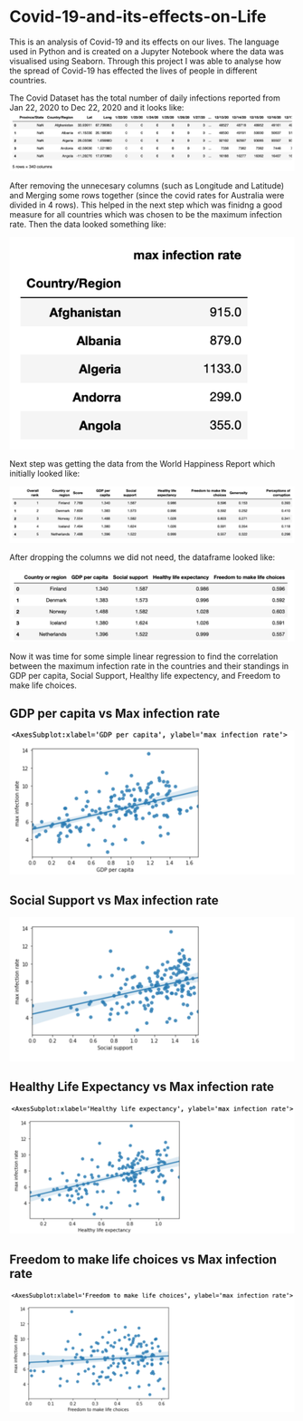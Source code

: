 # Covid-19-and-its-effects-on-Life
This is an analysis of Covid-19 and its effects on our lives. The language used in Python and is created on a Jupyter Notebook where the data was visualised using Seaborn. Through this project I was able to analyse how the spread of Covid-19 has effected the lives of people in different countries.

The Covid Dataset has the total number of daily infections reported from Jan 22, 2020 to Dec 22, 2020 and it looks like:
![alt text](https://github.com/alizaazizlakho/Covid-19-and-its-effects-on-Life/blob/main/pictures/Covid%20dataset.png)

After removing the unnecesary columns (such as Longitude and Latitude) and Merging some rows together (since the covid rates for Australia were divided in 4 rows). This helped in the next step which was finidng a good measure for all countries which was chosen to be the maximum infection rate. Then the data looked something like:

![alt text](https://github.com/alizaazizlakho/Covid-19-and-its-effects-on-Life/blob/main/pictures/MaxInfectionRate.png)

Next step was getting the data from the World Happiness Report which initially looked like:

![alt text](https://github.com/alizaazizlakho/Covid-19-and-its-effects-on-Life/blob/main/pictures/World%20happiness%20report.png)

After dropping the columns we did not need, the dataframe looked like:

![alt text](https://github.com/alizaazizlakho/Covid-19-and-its-effects-on-Life/blob/main/pictures/cleaned%20whr.png)

Now it was time for some simple linear regression to find the correlation between the maximum infection rate in the countries and their standings in GDP per capita, Social Support, Healthy life expectency, and Freedom to make life choices.

## GDP per capita vs Max infection rate

![alt text](https://github.com/alizaazizlakho/Covid-19-and-its-effects-on-Life/blob/main/pictures/LR1.png)

## Social Support vs Max infection rate

![alt text](https://github.com/alizaazizlakho/Covid-19-and-its-effects-on-Life/blob/main/pictures/LR2.png)

## Healthy Life Expectancy vs Max infection rate

![alt text](https://github.com/alizaazizlakho/Covid-19-and-its-effects-on-Life/blob/main/pictures/LR3.png)

## Freedom to make life choices vs Max infection rate

![alt text](https://github.com/alizaazizlakho/Covid-19-and-its-effects-on-Life/blob/main/pictures/LR4.png)


